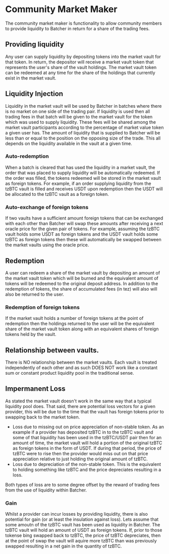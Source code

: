 # Community Market Maker

The community market maker is functionality to allow community members to provide liquidity to Batcher in return for a share of the trading fees.

## Providing liquidity

Any user can supply liquidity by depositing tokens into the market vault for that token. In return, the depositor will receive a market vault token that represents the user's share of the vault holdings. The market vault token can be redeemed at any time for the share of the holdings that currently exist in the market vault.

## Liquidity Injection

Liquidity in the market vault will be used by Batcher in batches where there is no market on one side of the trading pair. If liquidity is used then all trading fees in that batch will be given to the market vault for the token which was used to supply liquidity. These fees will be shared among the market vault participants according to the percentage of market value token a given user has. The amount of liquidity that is supplied to Batcher will be less than or equal to the position on the opposing size of the trade. This all depends on the liquidity available in the vault at a given time.

### Auto-redemption

When a batch is cleared that has used the liquidity in a market vault, the order that was placed to supply liquidity will be automatically redeemed. If the order was filled, the tokens redeemed will be stored in the market vault as foreign tokens. For example, if an order supplying liquidity from the tzBTC vault is filled and receives USDT upon redemption then the USDT will be allocated to the tzBTC vault as a foreign token.

### Auto-exchange of foreign tokens

If two vaults have a sufficient amount foreign tokens that can be exchanged with each other than Batcher will swap these amounts after receiving a next oracle price for the given pair of tokens. For example, assuming the tzBTC vault holds some USDT as foreign tokens and the USDT vault holds some tzBTC as foreign tokens then these will automatically be swapped between the market vaults using the oracle price.

## Redemption

A user can redeem a share of the market vault by depositing an amount of the market vault token which will be burned and the equivalent amount of tokens will be redeemed to the original deposit address. In addition to the redemption of tokens, the share of accumulated fees (in tez) will also will also be returned to the user.

### Redemption of foreign tokens

If the market vault holds a number of foreign tokens at the point of redemption then the holdings returned to the user will be the equivalent share of the market vault token along with an equivalent shares of foreign tokens held by the vault.

## Relationship between vaults.

There is NO relationship between the market vaults. Each vault is treated independently of each other and as such DOES NOT work like a constant sum or constant product liquidity pool in the traditional sense.

## Impermanent Loss

As stated the market vault doesn't work in the same way that a typical liquidity pool does. That said, there are potential loss vectors for a given provider, this will be due to the time that the vault has foreign tokens prior to swapping back to the market token.

- Loss due to missing out on price appreciation of non-stable token. As an example if a provider has deposited tzBTC in to the tzBTC vault and some of that liquidity has been used in the tzBTC/USDT pair then for an amount of time, the market vault will hold a portion of the original tzBTC as foreign tokens in the form of USDT. If during that period, the price of tzBTC were to rise then the provider would miss out on that price appreciation relative to just holding the original amount of tzBTC.
- Loss due to depreciation of the non-stable token. This is the equivalent to holding something like tzBTC and the price depreciates resulting in a loss.

Both types of loss are to some degree offset by the reward of trading fees from the use of liquidity within Batcher.

### Gain

Whilst a provider can incur losses by providing liquidity, there is also potential for gain (or at least the insulation against loss). Lets assume that some amoutn of the tzBTC vault has been used as liquidity in Batcher. The tzBTC vault will hold an amount of USDT as foreign tokens.  If, prior to those tokense bing swapped back to tzBTC, the price of tzBTC depreciates, then at the point of swap the vault will aquire more tzBTC than was previously swapped resulting in a net gain in the quantity of tzBTC.
